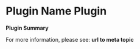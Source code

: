 # **Plugin Name** Plugin

**Plugin Summary**

For more information, please see: **url to meta topic**

